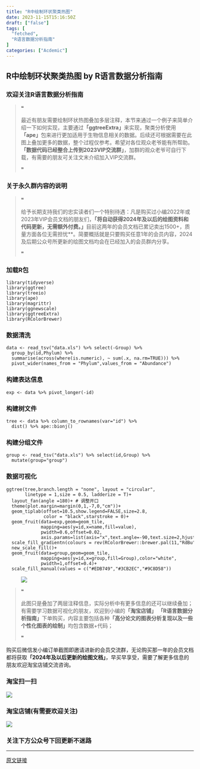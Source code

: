 ```yaml
---
title: "R中绘制环状聚类热图"
date: 2023-11-15T15:16:50Z
draft: ["false"]
tags: [
  "fetched",
  "R语言数据分析指南"
]
categories: ["Acdemic"]
---
```

R中绘制环状聚类热图 by R语言数据分析指南
------
<div><section data-tool="mdnice编辑器" data-website="https://www.mdnice.com"><h3 data-tool="mdnice编辑器"><span></span><span><span></span>欢迎关注R语言数据分析指南</span><span></span></h3><blockquote data-tool="mdnice编辑器"><span>❝</span><p>最近有朋友需要绘制环状热图叠加多层注释，本节来通过一个例子来简单介绍一下如何实现，主要通过<strong>「ggtreeExtra」</strong>来实现，聚类分析使用<strong>「ape」</strong>包来进行更加适用于生物信息相关的数据。后续还可根据需要在此图上叠加更多的数据，整个过程仅参考。希望对各位观众老爷能有所帮助。<strong>「数据代码已经整合上传到2023VIP交流群」</strong>，加群的观众老爷可自行下载，有需要的朋友可关注文末介绍加入VIP交流群。</p><span>❞</span></blockquote><h3 data-tool="mdnice编辑器"><span></span><span><span></span>关于永久群内容的说明</span><span></span></h3><blockquote data-tool="mdnice编辑器"><span>❝</span><p>给予长期支持我们的忠实读者们一个特别待遇：凡是购买过小编2022年或2023年VIP会员文档的朋友们，<strong>「将自动获得2024年及以后的绘图资料和代码更新，无需额外付费。」</strong>目前这两年的会员文档已累记卖出1500+，质量方面各位无需担忧**。简要概括就是只要购买任意1年的会员内容，2024及后期公众号所更新的绘图文档均会在已经加入的会员群内分享。</p><span>❞</span></blockquote><h3 data-tool="mdnice编辑器"><span></span><span><span></span>加载R包</span><span></span></h3><pre data-tool="mdnice编辑器"><span></span><code><span>library</span>(tidyverse)<br><span>library</span>(ggtree)<br><span>library</span>(treeio)<br><span>library</span>(ape)<br><span>library</span>(magrittr)<br><span>library</span>(ggnewscale)<br><span>library</span>(ggtreeExtra)<br><span>library</span>(RColorBrewer)<br></code></pre><h3 data-tool="mdnice编辑器"><span></span><span><span></span>数据清洗</span><span></span></h3><pre data-tool="mdnice编辑器"><span></span><code>data &lt;- read_tsv(<span>"data.xls"</span>) %&gt;% select(-Group) %&gt;% <br>  group_by(id,Phylum) %&gt;% <br>  summarise(across(where(is.numeric), ~ sum(.x, na.rm=<span>TRUE</span>))) %&gt;% <br>  pivot_wider(names_from = <span>"Phylum"</span>,values_from = <span>"Abundance"</span>)<br></code></pre><h3 data-tool="mdnice编辑器"><span></span><span><span></span>构建表达信息</span><span></span></h3><pre data-tool="mdnice编辑器"><span></span><code>exp &lt;- data %&gt;% pivot_longer(-id)<br></code></pre><h3 data-tool="mdnice编辑器"><span></span><span><span></span>构建树文件</span><span></span></h3><pre data-tool="mdnice编辑器"><span></span><code>tree &lt;- data %&gt;% column_to_rownames(var=<span>"id"</span>) %&gt;% <br>  dist() %&gt;% ape::bionj()<br></code></pre><h3 data-tool="mdnice编辑器"><span></span><span><span></span>构建分组文件</span><span></span></h3><pre data-tool="mdnice编辑器"><span></span><code>group &lt;- read_tsv(<span>"data.xls"</span>) %&gt;% select(id,Group) %&gt;% <br>  mutate(group=<span>"group"</span>)<br></code></pre><h3 data-tool="mdnice编辑器"><span></span><span><span></span>数据可视化</span><span></span></h3><pre data-tool="mdnice编辑器"><span></span><code>ggtree(tree,branch.length = <span>"none"</span>, layout = <span>"circular"</span>,<br>       linetype = <span>1</span>,size = <span>0.5</span>, ladderize = <span>T</span>)+<br>  layout_fan(angle =<span>180</span>)+ <span># 调整开口</span><br>  theme(plot.margin=margin(<span>0</span>,<span>1</span>,-<span>7</span>,<span>0</span>,<span>"cm"</span>))+<br>  geom_tiplab(offset=<span>10.5</span>,show.legend=<span>FALSE</span>,size=<span>2.8</span>,<br>              color = <span>"black"</span>,starstroke = <span>0</span>)+<br>  geom_fruit(data=exp,geom=geom_tile,<br>             mapping=aes(y=id,x=name,fill=value),<br>             pwidth=<span>0.6</span>,offset=<span>0.02</span>,<br>             axis.params=list(axis=<span>"x"</span>,text.angle=-<span>90</span>,text.size=<span>2</span>,hjust=<span>0</span>))+<br>  scale_fill_gradientn(colours = rev(RColorBrewer::brewer.pal(<span>11</span>,<span>"RdBu"</span>)))+<br>  new_scale_fill()+<br>  geom_fruit(data=group,geom=geom_tile,<br>             mapping=aes(y=id,x=group,fill=Group),color=<span>"white"</span>,<br>             pwidth=<span>1</span>,offset=<span>0.4</span>)+<br>  scale_fill_manual(values = c(<span>"#EDB749"</span>,<span>"#3CB2EC"</span>,<span>"#9C8D58"</span>))<br></code></pre><figure data-tool="mdnice编辑器"><img data-ratio="0.6342592592592593" data-src="https://mmbiz.qpic.cn/mmbiz_png/EibnicgwScTAYD9FKYKkZibEbePeFrfTExGicTIrO6kQTJiaOibpK5hnxK4ibp4aWWeKs3ZbkaarOWtZMDBXtMhNNVtUw/640?wx_fmt=png&amp;from=appmsg" data-type="png" data-w="1080" src="https://mmbiz.qpic.cn/mmbiz_png/EibnicgwScTAYD9FKYKkZibEbePeFrfTExGicTIrO6kQTJiaOibpK5hnxK4ibp4aWWeKs3ZbkaarOWtZMDBXtMhNNVtUw/640?wx_fmt=png&amp;from=appmsg"></figure><blockquote data-tool="mdnice编辑器"><span>❝</span><p>此图只是叠加了两层注释信息，实际分析中有更多信息的还可以继续叠加；有需要学习数据可视化的朋友，欢迎到小编的<strong>「淘宝店铺」</strong> <strong>「R语言数据分析指南」</strong>下单购买，内容主要包括各种<strong>「高分论文的图表分析复现以及一些个性化图表的绘制」</strong>均包含数据+代码；</p><span>❞</span></blockquote><p data-tool="mdnice编辑器">购买后微信发小编订单截图即邀请进新的会员交流群，无论购买那一年的会员文档都将获取<strong>「2024年及以后更新的绘图文档」</strong>，早买早享受，需要了解更多信息的朋友欢迎淘宝店铺交流咨询。</p><h3 data-tool="mdnice编辑器"><span></span><span><span></span>淘宝扫一扫</span><span></span></h3><p><img data-croporisrc="https://mmbiz.qpic.cn/mmbiz_jpg/EibnicgwScTAbHbWpAoGOP2icXGDsjm40BJLkh8ib9mUkNvxOiaxmz74xZd3kcSPXu7OvzZ4KJgLyMxiaS53SV4k3DuA/0?wx_fmt=jpeg" data-cropx1="105.64516129032258" data-cropx2="1073.3548387096773" data-cropy1="382.43548387096774" data-cropy2="1886.8225806451612" data-galleryid="" data-ratio="1.5537190082644627" data-s="300,640" data-src="https://mmbiz.qpic.cn/mmbiz_jpg/EibnicgwScTAYD9FKYKkZibEbePeFrfTExGK2icu5eOiatqxSQ4RO4OaftkZonqBJVmV7LITxIZkWX6DV4PWAlP2aCw/640?wx_fmt=jpeg" data-type="jpeg" data-w="968" src="https://mmbiz.qpic.cn/mmbiz_jpg/EibnicgwScTAYD9FKYKkZibEbePeFrfTExGK2icu5eOiatqxSQ4RO4OaftkZonqBJVmV7LITxIZkWX6DV4PWAlP2aCw/640?wx_fmt=jpeg"></p><h3 data-tool="mdnice编辑器"><span></span><span><span></span>淘宝店铺(有需要欢迎关注)</span><span></span></h3><p><img data-galleryid="" data-ratio="1.0210420841683367" data-s="300,640" data-src="https://mmbiz.qpic.cn/mmbiz_jpg/EibnicgwScTAbvhPDLGT8NaialEsht92PTYNJWpmVLfoYGic1uha5FyBrDCibibZCLjiazgvpT1XcdwibfVywD2el0VAgg/640?wx_fmt=jpeg" data-type="jpeg" data-w="998" src="https://mmbiz.qpic.cn/mmbiz_jpg/EibnicgwScTAbvhPDLGT8NaialEsht92PTYNJWpmVLfoYGic1uha5FyBrDCibibZCLjiazgvpT1XcdwibfVywD2el0VAgg/640?wx_fmt=jpeg"></p><h3 data-tool="mdnice编辑器"><span></span><span><span></span>关注下方公众号下回更新不迷路</span><span></span></h3><section><mp-common-profile data-pluginname="mpprofile" data-id="Mzg3MzQzNTYzMw==" data-headimg="http://mmbiz.qpic.cn/mmbiz_png/EibnicgwScTAZF0rpeZII9Ltl26VbVagriczTria1fib3XgjwwHEHFjPzkmGpqWDVVHBSzhENictUM2iavAKiaM5lc9USw/0?wx_fmt=png" data-nickname="R语言数据分析指南" data-alias="YanJANtwo" data-signature="R语言重症爱好者，喜欢绘制各种精美的图表，喜欢的小伙伴可以关注我，跟我一起学习" data-from="0" data-is_biz_ban="0"></mp-common-profile></section></section><p><mp-style-type data-value="3"></mp-style-type></p></div>  
<hr>
<a href="https://mp.weixin.qq.com/s/p26BqddVYBwJSvf55P_QGg",target="_blank" rel="noopener noreferrer">原文链接</a>
